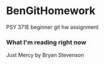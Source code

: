 # BenGitHomework
PSY 371E beginner git hw assignment

### What I'm reading right now
Just Mercy by Bryan Stevenson
